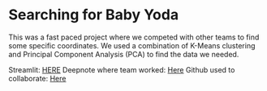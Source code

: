 # Searching for Baby Yoda

This was a fast paced project where we competed with other teams to find some specific coordinates.
We used a combination of K-Means clustering and Principal Component Analysis (PCA) to find the data we needed.

Streamlit: [HERE](https://share.streamlit.io/fistadev/starwars_data_project/main/app.py)
Deepnote where team worked: [Here](https://deepnote.com/project/baby-yoda-bYwBFTI5Szmkf91qlUTRSQ/%2FYoda%20rescue%20mission.ipynb)
Github used to collaborate: [Here](https://github.com/fistadev/starwars_data_project)
